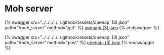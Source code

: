 # Moh server

{% swagger src="../../../../../.gitbook/assets/openapi (3).json" path="/moh_server" method="get" %}
[openapi (3).json](<../../../../../.gitbook/assets/openapi (3).json>)
{% endswagger %}

{% swagger src="../../../../../.gitbook/assets/openapi (3).json" path="/moh_server" method="post" %}
[openapi (3).json](<../../../../../.gitbook/assets/openapi (3).json>)
{% endswagger %}
